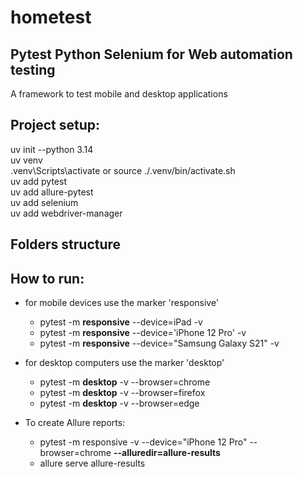# hometest

## Pytest Python Selenium for Web automation testing
A framework to test mobile and desktop applications

## Project setup:
uv init --python 3.14</br>
uv venv</br>
.venv\Scripts\activate or source ./.venv/bin/activate.sh</br>
uv add pytest</br>
uv add allure-pytest</br>
uv add selenium</br>
uv add webdriver-manager</br>

## Folders structure


## How to run:
* for mobile devices use the marker 'responsive'
   * pytest -m **responsive** --device=iPad -v
   * pytest -m **responsive** --device='iPhone 12 Pro' -v
   * pytest -m **responsive** --device="Samsung Galaxy S21" -v

* for desktop computers use the marker 'desktop'
   * pytest -m **desktop** -v --browser=chrome
   * pytest -m **desktop** -v --browser=firefox
   * pytest -m **desktop** -v --browser=edge

* To create Allure reports:
   * pytest -m responsive -v --device="iPhone 12 Pro" --browser=chrome **--alluredir=allure-results**
   * allure serve allure-results
